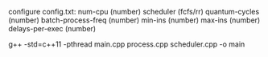 configure config.txt:
num-cpu (number)
scheduler (fcfs/rr)
quantum-cycles (number)
batch-process-freq (number)
min-ins (number)
max-ins (number)
delays-per-exec (number)

g++ -std=c++11 -pthread main.cpp process.cpp scheduler.cpp -o main